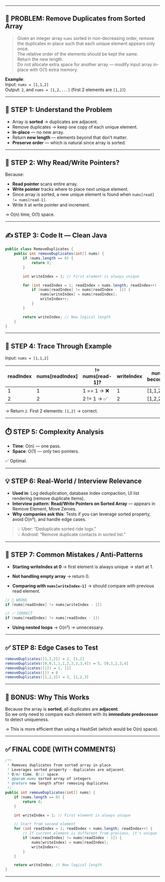 

---

## 🎯 PROBLEM: Remove Duplicates from Sorted Array

> Given an integer array `nums` sorted in non-decreasing order, remove the duplicates in-place such that each unique element appears only once.  
> The relative order of the elements should be kept the same.  
> Return the new length.  
> Do not allocate extra space for another array — modify input array in-place with O(1) extra memory.

**Example**:  
Input: `nums = [1,1,2]`  
Output: `2`, and `nums = [1,2,...]` (first 2 elements are `[1,2]`)

---

## 🧠 STEP 1: Understand the Problem

- Array is **sorted** → duplicates are adjacent.
- Remove duplicates → keep one copy of each unique element.
- **In-place** — no new array.
- Return **new length** — elements beyond that don’t matter.
- **Preserve order** — which is natural since array is sorted.

---

## 🧩 STEP 2: Why Read/Write Pointers?

Because:

- **Read pointer** scans entire array.
- **Write pointer** tracks where to place next unique element.
- Since array is sorted, a new unique element is found when `nums[read] != nums[read-1]`.
- Write it at write pointer and increment.

→ O(n) time, O(1) space.

---

## ✍️ STEP 3: Code It — Clean Java

```java
public class RemoveDuplicates {
    public int removeDuplicates(int[] nums) {
        if (nums.length == 0) {
            return 0;
        }

        int writeIndex = 1; // First element is always unique

        for (int readIndex = 1; readIndex < nums.length; readIndex++) {
            if (nums[readIndex] != nums[readIndex - 1]) {
                nums[writeIndex] = nums[readIndex];
                writeIndex++;
            }
        }

        return writeIndex; // New logical length
    }
}
```

---

## 🧪 STEP 4: Trace Through Example

Input: `nums = [1,1,2]`

| readIndex | nums[readIndex] | != nums[read-1]? | writeIndex | nums becomes |
|-----------|------------------|-------------------|------------|--------------|
| 1         | 1                | 1 == 1 → ❌       | 1          | [1,1,2]      |
| 2         | 2                | 2 != 1 → ✅       | 2          | [1,2,2]      |

→ Return `2`. First 2 elements: `[1,2]` → correct.

---

## ⏱️ STEP 5: Complexity Analysis

- **Time**: O(n) — one pass.
- **Space**: O(1) — only two pointers.

✅ Optimal.

---

## 💡 STEP 6: Real-World / Interview Relevance

- **Used in**: Log deduplication, database index compaction, UI list rendering (remove duplicate items).
- **Interview pattern**: **Read/Write Pointers on Sorted Array** — appears in Remove Element, Move Zeroes.
- **Why companies ask this**: Tests if you can leverage sorted property, avoid O(n²), and handle edge cases.

> 💡 Uber: “Deduplicate sorted ride logs.”  
> 💡 Android: “Remove duplicate contacts in sorted list.”

---

## 🚫 STEP 7: Common Mistakes / Anti-Patterns

- **Starting writeIndex at 0** → first element is always unique → start at 1.

- **Not handling empty array** → return 0.

- **Comparing with `nums[writeIndex-1]`** → should compare with previous read element.

```java
// 🚫 WRONG
if (nums[readIndex] != nums[writeIndex - 1])

// ✅ CORRECT
if (nums[readIndex] != nums[readIndex - 1])
```

- **Using nested loops** → O(n²) → unnecessary.

---

## ✅ STEP 8: Edge Cases to Test

```java
removeDuplicates([1,1,2]) → 2, [1,2]
removeDuplicates([0,0,1,1,1,2,2,3,3,4]) → 5, [0,1,2,3,4]
removeDuplicates([1]) → 1, [1]
removeDuplicates([]) → 0
removeDuplicates([1,2,3]) → 3, [1,2,3]
```

---

## 🧠 BONUS: Why This Works

Because the array is **sorted**, all duplicates are **adjacent**.  
So we only need to compare each element with its **immediate predecessor** to detect uniqueness.

→ This is more efficient than using a HashSet (which would be O(n) space).

---

## ✅ FINAL CODE (WITH COMMENTS)

```java
/**
 * Removes duplicates from sorted array in-place.
 * Leverages sorted property — duplicates are adjacent.
 * O(n) time, O(1) space.
 * @param nums sorted array of integers
 * @return new length after removing duplicates
 */
public int removeDuplicates(int[] nums) {
    if (nums.length == 0) {
        return 0;
    }

    int writeIndex = 1; // First element is always unique

    // Start from second element
    for (int readIndex = 1; readIndex < nums.length; readIndex++) {
        // If current element is different from previous, it's unique
        if (nums[readIndex] != nums[readIndex - 1]) {
            nums[writeIndex] = nums[readIndex];
            writeIndex++;
        }
    }

    return writeIndex; // New logical length
}
```

---

